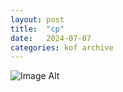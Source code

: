 ```yaml
---
layout:	post
title:	"cp"
date:	2024-07-07
categories:	kof archive
---
```


![Image Alt](https://k0f.github.io/assets/cp)